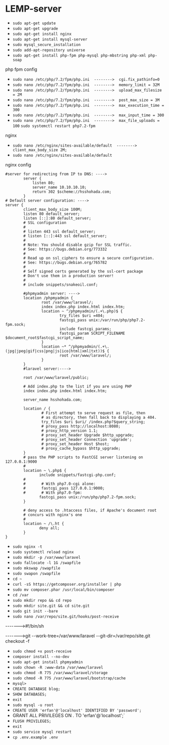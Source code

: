# LEMP-server
* `sudo apt-get update`
* `sudo apt-get upgrade`
* `sudo apt-get install nginx`
* `sudo apt-get install mysql-server`
* `sudo mysql_secure_installation`
* `sudo add-apt-repository universe`
* `sudo apt-get install php-fpm php-mysql php-mbstring php-xml php-soap`

php fpm config

* `sudo nano /etc/php/7.2/fpm/php.ini  -------->  cgi.fix_pathinfo=0`
* `sudo nano /etc/php/7.2/fpm/php.ini  -------->  memory_limit = 32M`
* `sudo nano /etc/php/7.2/fpm/php.ini  -------->  upload_max_filesize = 2M`
* `sudo nano /etc/php/7.2/fpm/php.ini  -------->  post_max_size = 3M`
* `sudo nano /etc/php/7.2/fpm/php.ini  -------->  max_execution_time = 300`
* `sudo nano /etc/php/7.2/fpm/php.ini  -------->  max_input_time = 300`
* `sudo nano /etc/php/7.2/fpm/php.ini  -------->  max_file_uploads = 100`
`sudo systemctl restart php7.2-fpm`

nginx

* `sudo nano /etc/nginx/sites-available/default  -------->  client_max_body_size 2M;`
* `sudo nano /etc/nginx/sites-available/default`

nginx config
```
#server for redirecting from IP to DNS: ---->
        server {
            listen 80;
            server_name 10.10.10.10;
            return 302 $scheme://hsshohada.com;
        }
# Default server configuration: ---->
server {
        client_max_body_size 100M;
        listen 80 default_server;
        listen [::]:80 default_server;
        # SSL configuration
        #
        # listen 443 ssl default_server;
        # listen [::]:443 ssl default_server;
        #
        # Note: You should disable gzip for SSL traffic.
        # See: https://bugs.debian.org/773332
        #
        # Read up on ssl_ciphers to ensure a secure configuration.
        # See: https://bugs.debian.org/765782
        #
        # Self signed certs generated by the ssl-cert package
        # Don't use them in a production server!
        #
        # include snippets/snakeoil.conf;

        #phpmyadmin server: ---->
        location /phpmyadmin {
                root /var/www/laravel/;
                index index.php index.html index.htm;
                location ~ ^/phpmyadmin/(.+\.php)$ {
                        try_files $uri =404;
                        fastcgi_pass unix:/var/run/php/php7.2-fpm.sock;
                        include fastcgi_params;
                        fastcgi_param SCRIPT_FILENAME $document_root$fastcgi_script_name;
                }
                location ~* ^/phpmyadmin/(.+\.(jpg|jpeg|gif|css|png|js|ico|html|xml|txt))$ {
                        root /var/www/laravel/;
                }
        }
        #laravel server:---->

        root /var/www/laravel/public;

        # Add index.php to the list if you are using PHP
        index index.php index.html index.htm;

        server_name hsshohada.com;

        location / {
                # First attempt to serve request as file, then
                # as directory, then fall back to displaying a 404.
                try_files $uri $uri/ /index.php?$query_string;
                # proxy_pass http://localhost:8080;
                # proxy_http_version 1.1;
                # proxy_set_header Upgrade $http_upgrade;
                # proxy_set_header Connection 'upgrade';
                # proxy_set_header Host $host;
                # proxy_cache_bypass $http_upgrade;
        }
        # pass the PHP scripts to FastCGI server listening on 127.0.0.1:9000
        #
        location ~ \.php$ {
               include snippets/fastcgi-php.conf;
        #
        #       # With php7.0-cgi alone:
        #       fastcgi_pass 127.0.0.1:9000;
        #       # With php7.0-fpm:
               fastcgi_pass unix:/run/php/php7.2-fpm.sock;
        }

        # deny access to .htaccess files, if Apache's document root
        # concurs with nginx's one
        #
        location ~ /\.ht {
               deny all;
        }
}
```
* `sudo nginx -t`
* `sudo systemctl reload nginx`
* `sudo mkdir -p /var/www/laravel`
* `sudo fallocate -l 1G /swapfile`
* `sudo mkswap /swapfile`
* `sudo swapon /swapfile`
* `cd ~`
* `curl -sS https://getcomposer.org/installer | php`
* `sudo mv composer.phar /usr/local/bin/composer`
* `cd /var`
* `sudo mkdir repo && cd repo`
* `sudo mkdir site.git && cd site.git`
* `sudo git init --bare`
* `sudo nano /var/repo/site.git/hooks/post-receive`

------->#!/bin/sh

------->git --work-tree=/var/www/laravel --git-dir=/var/repo/site.git checkout -f

* `sudo chmod +x post-receive`
* `composer install --no-dev`
* `sudo apt-get install phpmyadmin`
* `sudo chown -R :www-data /var/www/laravel`
* `sudo chmod -R 775 /var/www/laravel/storage`
* `sudo chmod -R 775 /var/www/laravel/bootstrap/cache`
* `mysql>`
* `CREATE DATABASE blog;`
* `SHOW DATABASES;`
* `exit`
* `sudo mysql -u root`
* `CREATE USER 'erfan'@'localhost' IDENTIFIED BY 'password';`
* GRANT ALL PRIVILEGES ON *.* TO 'erfan'@'localhost';`
* `FLUSH PRIVILEGES;`
* `exit`
* `sudo service mysql restart`
* `cp .env.example .env`
